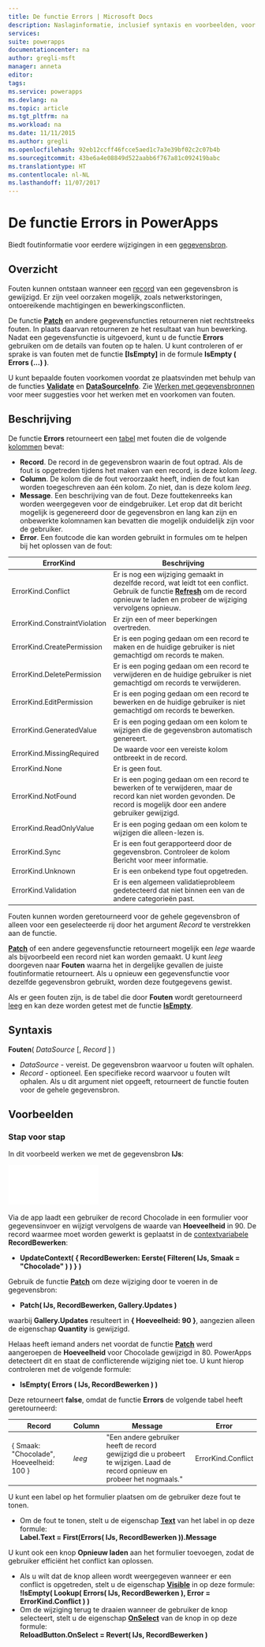 ```yaml
---
title: De functie Errors | Microsoft Docs
description: Naslaginformatie, inclusief syntaxis en voorbeelden, voor de functie Errors in PowerApps
services: 
suite: powerapps
documentationcenter: na
author: gregli-msft
manager: anneta
editor: 
tags: 
ms.service: powerapps
ms.devlang: na
ms.topic: article
ms.tgt_pltfrm: na
ms.workload: na
ms.date: 11/11/2015
ms.author: gregli
ms.openlocfilehash: 92eb12ccff46fcce5aed1c7a3e39bf02c2c07b4b
ms.sourcegitcommit: 43be6a4e08849d522aabb6f767a81c092419babc
ms.translationtype: HT
ms.contentlocale: nl-NL
ms.lasthandoff: 11/07/2017
---
```

# <a name="errors-function-in-powerapps"></a>De functie Errors in PowerApps
Biedt foutinformatie voor eerdere wijzigingen in een [gegevensbron](../working-with-data-sources.md).

## <a name="overview"></a>Overzicht
Fouten kunnen ontstaan wanneer een [record](../working-with-tables.md#records) van een gegevensbron is gewijzigd.  Er zijn veel oorzaken mogelijk, zoals netwerkstoringen, ontoereikende machtigingen en bewerkingsconflicten.  

De functie **[Patch](function-patch.md)** en andere gegevensfuncties retourneren niet rechtstreeks fouten. In plaats daarvan retourneren ze het resultaat van hun bewerking. Nadat een gegevensfunctie is uitgevoerd, kunt u de functie **Errors** gebruiken om de details van fouten op te halen.  U kunt controleren of er sprake is van fouten met de functie **[IsEmpty]** in de formule **IsEmpty ( Errors (...) )**.

U kunt bepaalde fouten voorkomen voordat ze plaatsvinden met behulp van de functies **[Validate](function-validate.md)** en **[DataSourceInfo](function-datasourceinfo.md)**.  Zie [Werken met gegevensbronnen](../working-with-data-sources.md) voor meer suggesties voor het werken met en voorkomen van fouten.

## <a name="description"></a>Beschrijving
De functie **Errors** retourneert een [tabel](../working-with-tables.md) met fouten die de volgende [kolommen](../working-with-tables.md#columns) bevat:

* **Record**.  De record in de gegevensbron waarin de fout optrad.  Als de fout is opgetreden tijdens het maken van een record, is deze kolom *leeg*.
* **Column**.  De kolom die de fout veroorzaakt heeft, indien de fout kan worden toegeschreven aan één kolom. Zo niet, dan is deze kolom *leeg*.
* **Message**.  Een beschrijving van de fout.  Deze fouttekenreeks kan worden weergegeven voor de eindgebruiker.  Let erop dat dit bericht mogelijk is gegenereerd door de gegevensbron en lang kan zijn en onbewerkte kolomnamen kan bevatten die mogelijk onduidelijk zijn voor de gebruiker.
* **Error**.  Een foutcode die kan worden gebruikt in formules om te helpen bij het oplossen van de fout:

| ErrorKind | Beschrijving |
| --- | --- |
| ErrorKind.Conflict |Er is nog een wijziging gemaakt in dezelfde record, wat leidt tot een conflict.  Gebruik de functie **[Refresh](function-refresh.md)** om de record opnieuw te laden en probeer de wijziging vervolgens opnieuw. |
| ErrorKind.ConstraintViolation |Er zijn een of meer beperkingen overtreden. |
| ErrorKind.CreatePermission |Er is een poging gedaan om een record te maken en de huidige gebruiker is niet gemachtigd om records te maken. |
| ErrorKind.DeletePermission |Er is een poging gedaan om een record te verwijderen en de huidige gebruiker is niet gemachtigd om records te verwijderen. |
| ErrorKind.EditPermission |Er is een poging gedaan om een record te bewerken en de huidige gebruiker is niet gemachtigd om records te bewerken. |
| ErrorKind.GeneratedValue |Er is een poging gedaan om een kolom te wijzigen die de gegevensbron automatisch genereert. |
| ErrorKind.MissingRequired |De waarde voor een vereiste kolom ontbreekt in de record. |
| ErrorKind.None |Er is geen fout. |
| ErrorKind.NotFound |Er is een poging gedaan om een record te bewerken of te verwijderen, maar de record kan niet worden gevonden.  De record is mogelijk door een andere gebruiker gewijzigd. |
| ErrorKind.ReadOnlyValue |Er is een poging gedaan om een kolom te wijzigen die alleen-lezen is. |
| ErrorKind.Sync |Er is een fout gerapporteerd door de gegevensbron.  Controleer de kolom Bericht voor meer informatie. |
| ErrorKind.Unknown |Er is een onbekend type fout opgetreden. |
| ErrorKind.Validation |Er is een algemeen validatieprobleem gedetecteerd dat niet binnen een van de andere categorieën past. |

Fouten kunnen worden geretourneerd voor de gehele gegevensbron of alleen voor een geselecteerde rij door het argument *Record* te verstrekken aan de functie.  

**[Patch](function-patch.md)** of een andere gegevensfunctie retourneert mogelijk een *lege* waarde als bijvoorbeeld een record niet kan worden gemaakt. U kunt *leeg* doorgeven naar **Fouten** waarna het in dergelijke gevallen de juiste foutinformatie retourneert.  Als u opnieuw een gegevensfunctie voor dezelfde gegevensbron gebruikt, worden deze foutgegevens gewist.

Als er geen fouten zijn, is de tabel die door **Fouten** wordt geretourneerd [leeg](function-isblank-isempty.md) en kan deze worden getest met de functie **[IsEmpty](function-isblank-isempty.md)**.

## <a name="syntax"></a>Syntaxis
**Fouten**( *DataSource* [, *Record* ] )

* *DataSource* - vereist. De gegevensbron waarvoor u fouten wilt ophalen.
* *Record* - optioneel.  Een specifieke record waarvoor u fouten wilt ophalen. Als u dit argument niet opgeeft, retourneert de functie fouten voor de gehele gegevensbron.

## <a name="examples"></a>Voorbeelden
### <a name="step-by-step"></a>Stap voor stap
In dit voorbeeld werken we met de gegevensbron **IJs**:

![](media/function-errors/icecream.png)

Via de app laadt een gebruiker de record Chocolade in een formulier voor gegevensinvoer en wijzigt vervolgens de waarde van **Hoeveelheid** in 90.  De record waarmee moet worden gewerkt is geplaatst in de [contextvariabele](../working-with-variables.md#create-a-context-variable) **RecordBewerken**:

* **UpdateContext( { RecordBewerken: Eerste( Filteren( IJs, Smaak = "Chocolade" ) ) } )**

Gebruik de functie **[Patch](function-patch.md)** om deze wijziging door te voeren in de gegevensbron:

* **Patch( IJs, RecordBewerken, Gallery.Updates )**

waarbij **Gallery.Updates** resulteert in **{ Hoeveelheid: 90 }**, aangezien alleen de eigenschap **Quantity** is gewijzigd.

Helaas heeft iemand anders net voordat de functie **[Patch](function-patch.md)** werd aangeroepen de **Hoeveelheid** voor Chocolade gewijzigd in 80.  PowerApps detecteert dit en staat de conflicterende wijziging niet toe.  U kunt hierop controleren met de volgende formule:

* **IsEmpty( Errors ( IJs, RecordBewerken ) )**

Deze retourneert **false**, omdat de functie **Errors** de volgende tabel heeft geretourneerd:

| Record | Column | Message | Error |
| --- | --- | --- | --- |
| { Smaak: "Chocolade", Hoeveelheid: 100 } |*leeg* |"Een andere gebruiker heeft de record gewijzigd die u probeert te wijzigen. Laad de record opnieuw en probeer het nogmaals." |ErrorKind.Conflict |

U kunt een label op het formulier plaatsen om de gebruiker deze fout te tonen.

* Om de fout te tonen, stelt u de eigenschap **[Text](../controls/properties-core.md)** van het label in op deze formule:<br>
  **Label.Text = First(Errors( IJs, RecordBewerken )).Message**

U kunt ook een knop **Opnieuw laden** aan het formulier toevoegen, zodat de gebruiker efficiënt het conflict kan oplossen.

* Als u wilt dat de knop alleen wordt weergegeven wanneer er een conflict is opgetreden, stelt u de eigenschap **[Visible](../controls/properties-core.md)** in op deze formule:<br>
    **!IsEmpty( Lookup( Errors( IJs, RecordBewerken ), Error = ErrorKind.Conflict ) )**
* Om de wijziging terug te draaien wanneer de gebruiker de knop selecteert, stelt u de eigenschap **[OnSelect](../controls/properties-core.md)** van de knop in op deze formule:<br>
    **ReloadButton.OnSelect = Revert( IJs, RecordBewerken )**

